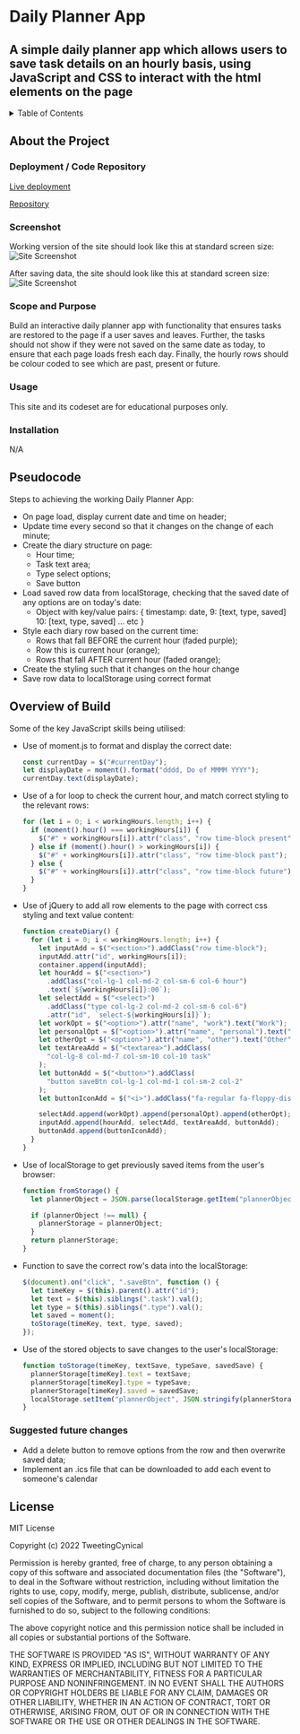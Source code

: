 # Daily Planner App

## A simple daily planner app which allows users to save task details on an hourly basis, using JavaScript and CSS to interact with the html elements on the page

<!-- TABLE OF CONTENTS -->
<details>
  <summary>Table of Contents</summary>
  <ol>
        <li><a href="#about-the-project">About The Project</a></li>
        <li><a href="#deployment">Deployment / Code Repository</a></li>
        <li><a href="#screenshot">Screenshot</a></li>
        <li><a href="#scope-and-purpose">Scope and Purpose</a></li>
        <li><a href="#usage">Usage</a></li>
        <li><a href="#installation">Installation</a></li>
        <li><a href="#pseudocode">Pseudocode</a></li>
        <li><a href="#overview-of-build">Overview of Build</a></li>
        <li><a href="#suggested-future-changes">Suggested Future Changes</a></li>
        <li><a href="#license">License</a></li>
      </ol>
</details>

<!-- About the Project -->

## About the Project

### Deployment / Code Repository

[Live deployment](https://tweetingcynical.github.io/daily-planner-app/)

[Repository](https://github.com/TweetingCynical/daily-planner-app)

### Screenshot

Working version of the site should look like this at standard screen size:
![Site Screenshot](./assets/screenshot.png)

After saving data, the site should look like this at standard screen size:
![Site Screenshot](./assets/screenshot-postsave.png)

### Scope and Purpose

Build an interactive daily planner app with functionality that ensures tasks are restored to the page if a user saves and leaves. Further, the tasks should not show if they were not saved on the same date as today, to ensure that each page loads fresh each day. Finally, the hourly rows should be colour coded to see which are past, present or future.

### Usage

This site and its codeset are for educational purposes only.

### Installation

N/A

## Pseudocode

Steps to achieving the working Daily Planner App:

- On page load, display current date and time on header;
- Update time every second so that it changes on the change of each minute;
- Create the diary structure on page:
  - Hour time;
  - Task text area;
  - Type select options;
  - Save button
- Load saved row data from localStorage, checking that the saved date of any options are on today's date:
  - Object with key/value pairs:
    {
    timestamp: date,
    9: [text, type, saved]
    10: [text, type, saved]
    ... etc
    }
- Style each diary row based on the current time:
  - Rows that fall BEFORE the current hour (faded purple);
  - Row this is current hour (orange);
  - Rows that fall AFTER current hour (faded orange);
- Create the styling such that it changes on the hour change
- Save row data to localStorage using correct format

## Overview of Build

Some of the key JavaScript skills being utilised:

- Use of moment.js to format and display the correct date:

  ```javascript
  const currentDay = $("#currentDay");
  let displayDate = moment().format("dddd, Do of MMMM YYYY");
  currentDay.text(displayDate);
  ```

- Use of a for loop to check the current hour, and match correct styling to the relevant rows:

  ```javascript
  for (let i = 0; i < workingHours.length; i++) {
    if (moment().hour() === workingHours[i]) {
      $("#" + workingHours[i]).attr("class", "row time-block present");
    } else if (moment().hour() > workingHours[i]) {
      $("#" + workingHours[i]).attr("class", "row time-block past");
    } else {
      $("#" + workingHours[i]).attr("class", "row time-block future");
    }
  }
  ```

- Use of jQuery to add all row elements to the page with correct css styling and text value content:

  ```javascript
  function createDiary() {
    for (let i = 0; i < workingHours.length; i++) {
      let inputAdd = $("<section>").addClass("row time-block");
      inputAdd.attr("id", workingHours[i]);
      container.append(inputAdd);
      let hourAdd = $("<section>")
        .addClass("col-lg-1 col-md-2 col-sm-6 col-6 hour")
        .text(`${workingHours[i]}:00`);
      let selectAdd = $("<select>")
        .addClass("type col-lg-2 col-md-2 col-sm-6 col-6")
        .attr("id", `select-${workingHours[i]}`);
      let workOpt = $("<option>").attr("name", "work").text("Work");
      let personalOpt = $("<option>").attr("name", "personal").text("Personal");
      let otherOpt = $("<option>").attr("name", "other").text("Other");
      let textAreaAdd = $("<textarea>").addClass(
        "col-lg-8 col-md-7 col-sm-10 col-10 task"
      );
      let buttonAdd = $("<button>").addClass(
        "button saveBtn col-lg-1 col-md-1 col-sm-2 col-2"
      );
      let buttonIconAdd = $("<i>").addClass("fa-regular fa-floppy-disk");

      selectAdd.append(workOpt).append(personalOpt).append(otherOpt);
      inputAdd.append(hourAdd, selectAdd, textAreaAdd, buttonAdd);
      buttonAdd.append(buttonIconAdd);
    }
  }
  ```

- Use of localStorage to get previously saved items from the user's browser:

  ```javascript
  function fromStorage() {
    let plannerObject = JSON.parse(localStorage.getItem("plannerObject"));

    if (plannerObject !== null) {
      plannerStorage = plannerObject;
    }
    return plannerStorage;
  }
  ```

- Function to save the correct row's data into the localStorage:

  ```javascript
  $(document).on("click", ".saveBtn", function () {
    let timeKey = $(this).parent().attr("id");
    let text = $(this).siblings(".task").val();
    let type = $(this).siblings(".type").val();
    let saved = moment();
    toStorage(timeKey, text, type, saved);
  });
  ```

- Use of the stored objects to save changes to the user's localStorage:

  ```javascript
  function toStorage(timeKey, textSave, typeSave, savedSave) {
    plannerStorage[timeKey].text = textSave;
    plannerStorage[timeKey].type = typeSave;
    plannerStorage[timeKey].saved = savedSave;
    localStorage.setItem("plannerObject", JSON.stringify(plannerStorage));
  }
  ```

### Suggested future changes

- Add a delete button to remove options from the row and then overwrite saved data;
- Implement an .ics file that can be downloaded to add each event to someone's calendar

## License

MIT License

Copyright (c) 2022 TweetingCynical

Permission is hereby granted, free of charge, to any person obtaining a copy of this software and associated documentation files (the "Software"), to deal in the Software without restriction, including without limitation the rights to use, copy, modify, merge, publish, distribute, sublicense, and/or sell copies of the Software, and to permit persons to whom the Software is furnished to do so, subject to the following conditions:

The above copyright notice and this permission notice shall be included in all copies or substantial portions of the Software.

THE SOFTWARE IS PROVIDED "AS IS", WITHOUT WARRANTY OF ANY KIND, EXPRESS OR IMPLIED, INCLUDING BUT NOT LIMITED TO THE WARRANTIES OF MERCHANTABILITY, FITNESS FOR A PARTICULAR PURPOSE AND NONINFRINGEMENT. IN NO EVENT SHALL THE AUTHORS OR COPYRIGHT HOLDERS BE LIABLE FOR ANY CLAIM, DAMAGES OR OTHER LIABILITY, WHETHER IN AN ACTION OF CONTRACT, TORT OR OTHERWISE, ARISING FROM, OUT OF OR IN CONNECTION WITH THE SOFTWARE OR THE USE OR OTHER DEALINGS IN THE SOFTWARE.
